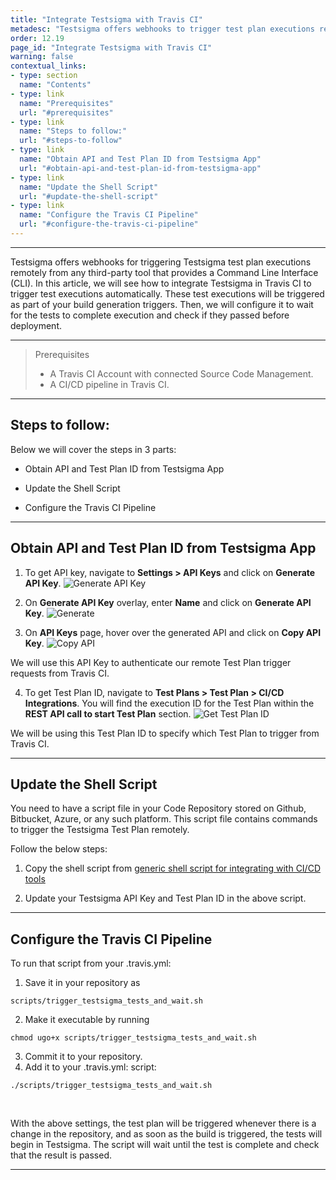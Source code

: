 ```yaml
---
title: "Integrate Testsigma with Travis CI"
metadesc: "Testsigma offers webhooks to trigger test plan executions remotely from the Travis CI tool | Learn how to integrate Travis CI with Testsigma"
order: 12.19
page_id: "Integrate Testsigma with Travis CI"
warning: false
contextual_links:
- type: section
  name: "Contents"
- type: link
  name: "Prerequisites"
  url: "#prerequisites"
- type: link
  name: "Steps to follow:"
  url: "#steps-to-follow"
- type: link
  name: "Obtain API and Test Plan ID from Testsigma App"
  url: "#obtain-api-and-test-plan-id-from-testsigma-app"
- type: link
  name: "Update the Shell Script"
  url: "#update-the-shell-script"
- type: link
  name: "Configure the Travis CI Pipeline"
  url: "#configure-the-travis-ci-pipeline"
---
```



---


Testsigma offers webhooks for triggering Testsigma test plan executions remotely from any third-party tool that provides a Command Line Interface (CLI). In this article, we will see how to integrate Testsigma in Travis CI to trigger test executions automatically. These test executions will be triggered as part of your build generation triggers. Then, we will configure it to wait for the tests to complete execution and check if they passed before deployment.


---

> <p id="prerequisites">Prerequisites</p>
> 
> - A Travis CI Account with connected Source Code Management.
> - A CI/CD pipeline in Travis CI.

---

## **Steps to follow:**

Below we will cover the steps in 3 parts:

- Obtain API and Test Plan ID from Testsigma App

- Update the Shell Script

- Configure the Travis CI Pipeline


---


## **Obtain API and Test Plan ID from Testsigma App**

1. To get API key, navigate to **Settings > API Keys** and click on  **Generate API Key**. 
![Generate API Key](https://s3.amazonaws.com/static-docs.testsigma.com/new_images/projects/applications/trinapi.png)

2. On **Generate API Key** overlay, enter **Name** and click on **Generate API Key**.
![Generate](https://s3.amazonaws.com/static-docs.testsigma.com/new_images/projects/applications/tringapi.png)

3. On **API Keys** page, hover over the generated API and click on **Copy API Key**.
![Copy API](https://s3.amazonaws.com/static-docs.testsigma.com/new_images/projects/applications/triapicapi.png)

We will use this API Key to authenticate our remote Test Plan trigger requests from Travis CI.

4. To get Test Plan ID, navigate to **Test Plans > Test Plan > CI/CD Integrations**. You will find the execution ID for the Test Plan within the **REST API call to start Test Plan** section.
![Get Test Plan ID](https://s3.amazonaws.com/static-docs.testsigma.com/new_images/projects/applications/trineid.png)


We will be using this Test Plan ID to specify which Test Plan to trigger from Travis CI. 

---
 
## **Update the Shell Script**
You need to have a script file in your Code Repository stored on Github, Bitbucket, Azure, or any such platform.
This script file contains commands to trigger the Testsigma Test Plan remotely.

Follow the below steps:

1. Copy the shell script from [generic shell script for integrating with CI/CD tools](https://testsigma.com/docs/continuous-integration/shell-script/)

2. Update your Testsigma API Key and Test Plan ID in the above script.
 
---

## **Configure the Travis CI Pipeline**

To run that script from your .travis.yml:
   1. Save it in your repository as
   ```
   scripts/trigger_testsigma_tests_and_wait.sh
   ```
   2. Make it executable by running
   ```
   chmod ugo+x scripts/trigger_testsigma_tests_and_wait.sh
   ```
   3. Commit it to your repository.
   4. Add it to your .travis.yml:
 script:
 ```
 ./scripts/trigger_testsigma_tests_and_wait.sh
 ```

<br>

With the above settings, the test plan will be triggered whenever there is a change in the repository, and as soon as the build is triggered, the tests will begin in Testsigma. The script will wait until the test is complete and check that the result is passed.


---